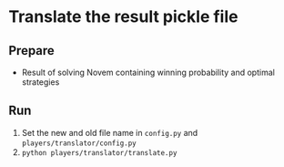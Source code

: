 # Translate the result pickle file
## Prepare
- Result of solving Novem containing winning probability and optimal strategies

## Run
1. Set the new and old file name in `config.py` and `players/translator/config.py`
2. `python players/translator/translate.py`